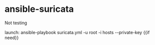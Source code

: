 # ansible-suricata

Not testing

launch:
ansible-playbook suricata.yml -u root -i hosts --private-key {{if need}}
